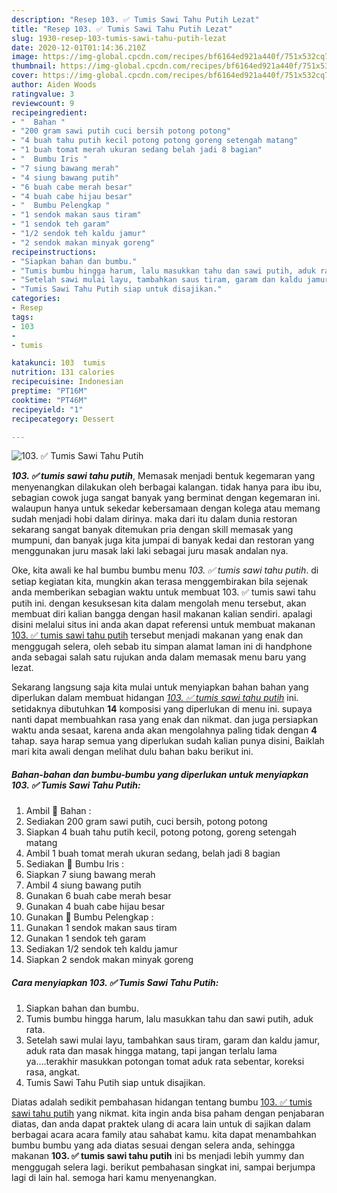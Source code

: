 ```yaml
---
description: "Resep 103. ✅ Tumis Sawi Tahu Putih Lezat"
title: "Resep 103. ✅ Tumis Sawi Tahu Putih Lezat"
slug: 1930-resep-103-tumis-sawi-tahu-putih-lezat
date: 2020-12-01T01:14:36.210Z
image: https://img-global.cpcdn.com/recipes/bf6164ed921a440f/751x532cq70/103-✅-tumis-sawi-tahu-putih-foto-resep-utama.jpg
thumbnail: https://img-global.cpcdn.com/recipes/bf6164ed921a440f/751x532cq70/103-✅-tumis-sawi-tahu-putih-foto-resep-utama.jpg
cover: https://img-global.cpcdn.com/recipes/bf6164ed921a440f/751x532cq70/103-✅-tumis-sawi-tahu-putih-foto-resep-utama.jpg
author: Aiden Woods
ratingvalue: 3
reviewcount: 9
recipeingredient:
- "  Bahan "
- "200 gram sawi putih cuci bersih potong potong"
- "4 buah tahu putih kecil potong potong goreng setengah matang"
- "1 buah tomat merah ukuran sedang belah jadi 8 bagian"
- "  Bumbu Iris "
- "7 siung bawang merah"
- "4 siung bawang putih"
- "6 buah cabe merah besar"
- "4 buah cabe hijau besar"
- "  Bumbu Pelengkap "
- "1 sendok makan saus tiram"
- "1 sendok teh garam"
- "1/2 sendok teh kaldu jamur"
- "2 sendok makan minyak goreng"
recipeinstructions:
- "Siapkan bahan dan bumbu."
- "Tumis bumbu hingga harum, lalu masukkan tahu dan sawi putih, aduk rata."
- "Setelah sawi mulai layu, tambahkan saus tiram, garam dan kaldu jamur, aduk rata dan masak hingga matang, tapi jangan terlalu lama ya....terakhir masukkan potongan tomat aduk rata sebentar, koreksi rasa, angkat."
- "Tumis Sawi Tahu Putih siap untuk disajikan."
categories:
- Resep
tags:
- 103
- 
- tumis

katakunci: 103  tumis 
nutrition: 131 calories
recipecuisine: Indonesian
preptime: "PT16M"
cooktime: "PT46M"
recipeyield: "1"
recipecategory: Dessert

---
```



![103. ✅ Tumis Sawi Tahu Putih](https://img-global.cpcdn.com/recipes/bf6164ed921a440f/751x532cq70/103-✅-tumis-sawi-tahu-putih-foto-resep-utama.jpg)

<b><i>103. ✅ tumis sawi tahu putih</i></b>, Memasak menjadi bentuk kegemaran yang menyenangkan dilakukan oleh berbagai kalangan. tidak hanya para ibu ibu, sebagian cowok juga sangat banyak yang berminat dengan kegemaran ini. walaupun hanya untuk sekedar kebersamaan dengan kolega atau memang sudah menjadi hobi dalam dirinya. maka dari itu dalam dunia restoran sekarang sangat banyak ditemukan pria dengan skill memasak yang mumpuni, dan banyak juga kita jumpai di banyak kedai dan restoran yang menggunakan juru masak laki laki sebagai juru masak andalan nya.

Oke, kita awali ke hal bumbu bumbu menu <i>103. ✅ tumis sawi tahu putih</i>. di setiap kegiatan kita, mungkin akan terasa menggembirakan bila sejenak anda memberikan sebagian waktu untuk membuat 103. ✅ tumis sawi tahu putih ini. dengan kesuksesan kita dalam mengolah menu tersebut, akan membuat diri kalian bangga dengan hasil makanan kalian sendiri. apalagi disini melalui situs ini anda akan dapat referensi untuk membuat makanan <u>103. ✅ tumis sawi tahu putih</u> tersebut menjadi makanan yang enak dan menggugah selera, oleh sebab itu simpan alamat laman ini di handphone anda sebagai salah satu rujukan anda dalam memasak menu baru yang lezat.




Sekarang langsung saja kita mulai untuk menyiapkan bahan bahan yang diperlukan dalam membuat hidangan <u><i>103. ✅ tumis sawi tahu putih</i></u> ini. setidaknya dibutuhkan <b>14</b> komposisi yang diperlukan di menu ini. supaya nanti dapat membuahkan rasa yang enak dan nikmat. dan juga persiapkan waktu anda sesaat, karena anda akan mengolahnya paling tidak dengan <b>4</b> tahap. saya harap semua yang diperlukan sudah kalian punya disini, Baiklah mari kita awali dengan melihat dulu bahan baku berikut ini.

<!--inarticleads1-->

##### Bahan-bahan dan bumbu-bumbu yang diperlukan untuk menyiapkan 103. ✅ Tumis Sawi Tahu Putih:

1. Ambil  🍅 Bahan :
1. Sediakan 200 gram sawi putih, cuci bersih, potong potong
1. Siapkan 4 buah tahu putih kecil, potong potong, goreng setengah matang
1. Ambil 1 buah tomat merah ukuran sedang, belah jadi 8 bagian
1. Sediakan  🌱 Bumbu Iris :
1. Siapkan 7 siung bawang merah
1. Ambil 4 siung bawang putih
1. Gunakan 6 buah cabe merah besar
1. Gunakan 4 buah cabe hijau besar
1. Gunakan  🌱 Bumbu Pelengkap :
1. Gunakan 1 sendok makan saus tiram
1. Gunakan 1 sendok teh garam
1. Sediakan 1/2 sendok teh kaldu jamur
1. Siapkan 2 sendok makan minyak goreng




<!--inarticleads2-->

##### Cara menyiapkan 103. ✅ Tumis Sawi Tahu Putih:

1. Siapkan bahan dan bumbu.
1. Tumis bumbu hingga harum, lalu masukkan tahu dan sawi putih, aduk rata.
1. Setelah sawi mulai layu, tambahkan saus tiram, garam dan kaldu jamur, aduk rata dan masak hingga matang, tapi jangan terlalu lama ya....terakhir masukkan potongan tomat aduk rata sebentar, koreksi rasa, angkat.
1. Tumis Sawi Tahu Putih siap untuk disajikan.




Diatas adalah sedikit pembahasan hidangan tentang bumbu <u>103. ✅ tumis sawi tahu putih</u> yang nikmat. kita ingin anda bisa paham dengan penjabaran diatas, dan anda dapat praktek ulang di acara lain untuk di sajikan dalam berbagai acara acara family atau sahabat kamu. kita dapat menambahkan bumbu bumbu yang ada diatas sesuai dengan selera anda, sehingga makanan <b>103. ✅ tumis sawi tahu putih</b> ini bs menjadi lebih yummy dan menggugah selera lagi. berikut pembahasan singkat ini, sampai berjumpa lagi di lain hal. semoga hari kamu menyenangkan.
